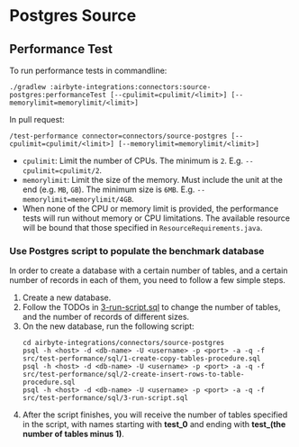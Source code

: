 # Postgres Source

## Performance Test

To run performance tests in commandline:

```shell
./gradlew :airbyte-integrations:connectors:source-postgres:performanceTest [--cpulimit=cpulimit/<limit>] [--memorylimit=memorylimit/<limit>]
```

In pull request:

```shell
/test-performance connector=connectors/source-postgres [--cpulimit=cpulimit/<limit>] [--memorylimit=memorylimit/<limit>]
```

- `cpulimit`: Limit the number of CPUs. The minimum is `2`. E.g. `--cpulimit=cpulimit/2`.
- `memorylimit`: Limit the size of the memory. Must include the unit at the end (e.g. `MB`, `GB`). The minimum size is `6MB`. E.g. `--memorylimit=memorylimit/4GB`.
- When none of the CPU or memory limit is provided, the performance tests will run without memory or CPU limitations. The available resource will be bound that those specified in `ResourceRequirements.java`.

### Use Postgres script to populate the benchmark database

In order to create a database with a certain number of tables, and a certain number of records in each of them,
you need to follow a few simple steps.

1. Create a new database.
2. Follow the TODOs in [3-run-script.sql](src/test-performance/sql/3-run-script.sql) to change the number of tables, and the number of records of different sizes.
3. On the new database, run the following script:
   ```shell
   cd airbyte-integrations/connectors/source-postgres
   psql -h <host> -d <db-name> -U <username> -p <port> -a -q -f src/test-performance/sql/1-create-copy-tables-procedure.sql
   psql -h <host> -d <db-name> -U <username> -p <port> -a -q -f src/test-performance/sql/2-create-insert-rows-to-table-procedure.sql
   psql -h <host> -d <db-name> -U <username> -p <port> -a -q -f src/test-performance/sql/3-run-script.sql
   ```
4. After the script finishes, you will receive the number of tables specified in the script, with names starting with **test_0** and ending with **test\_(the number of tables minus 1)**.

<!-- Test comment to trigger CI -->
